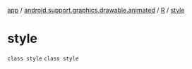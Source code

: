 [app](../../../index.md) / [android.support.graphics.drawable.animated](../../index.md) / [R](../index.md) / [style](.)

# style

`class style`
`class style`